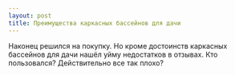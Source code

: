 ```yaml
---
layout: post 
title: Преимущества каркасных бассейнов для дачи 
--- 
```

Наконец решился на покупку. Но кроме достоинств каркасных бассейнов для дачи нашёл уйму недостатков в отзывах. Кто пользовался? Действительно все так плохо?
